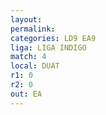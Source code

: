 ```yaml
---
layout: 
permalink: 
categories: LD9 EA9
liga: LIGA INDIGO
match: 4
local: DUAT
r1: 0
r2: 0
out: EA
---
```

